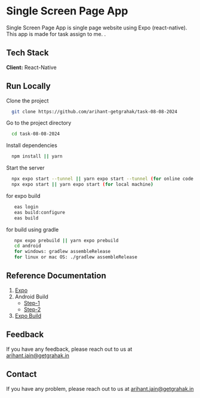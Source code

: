 
# Single Screen Page App

Single Screen Page App is single page website using Expo (react-native). This app is made for task assign to me. 
. 

## Tech Stack

**Client:** React-Native



## Run Locally

Clone the project

```bash
  git clone https://github.com/arihant-getgrahak/task-08-08-2024
```

Go to the project directory

```bash
  cd task-08-08-2024
```

Install dependencies

```bash
  npm install || yarn
```

Start the server

```bash
  npx expo start --tunnel || yarn expo start --tunnel (for online code editor)
  npx expo start || yarn expo start (for local machine)
```

for expo build

``` bash
   eas login
   eas build:configure
   eas build
```

for build using gradle

``` bash
   npx expo prebuild || yarn expo prebuild
   cd android
   for windows: gradlew assembleRelease
   for linux or mac OS: ./gradlew assembleRelease
```

## Reference Documentation

1. [Expo](https://linktodocumentation)
2. Android Build
   - [Step-1](https://docs.expo.dev/workflow/prebuild/)
   - [Step-2](https://medium.com/geekculture/react-native-generate-apk-debug-and-release-apk-4e9981a2ea51)
3. [Expo Build](https://docs.expo.dev/build/setup/)



## Feedback

If you have any feedback, please reach out to us at arihant.jain@getgrahak.in


## Contact

If you have any problem, please reach out to us at arihant.jain@getgrahak.in

